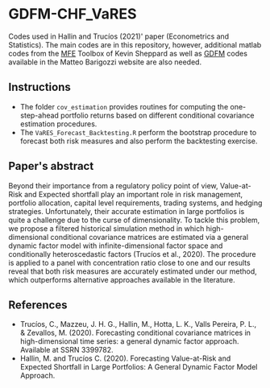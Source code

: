 # GDFM-CHF_VaRES

Codes used in Hallin and Trucíos (2021)' paper (Econometrics and Statistics). The main codes are in this repository, however, additional matlab codes from the [MFE](https://www.kevinsheppard.com/code/matlab/mfe-toolbox/) Toolbox of Kevin Sheppard as well as [GDFM](http://www.barigozzi.eu/Codes.html) codes available in the Matteo Barigozzi website are also needed.

## Instructions

- The folder `cov_estimation` provides routines for computing the one-step-ahead portfolio returns based on different conditional covariance estimation procedures.
- The `VaRES_Forecast_Backtesting.R` perform the bootstrap procedure to forecast both risk measures and also perform the backtesting exercise.


## Paper's abstract 
Beyond their importance from a regulatory policy point of view, Value-at-Risk and Expected shortfall play an important role in risk management, portfolio allocation, capital level requirements, trading systems, and hedging strategies. Unfortunately, their accurate estimation in large portfolios is quite a challenge due to the curse of dimensionality. To tackle this problem, we propose a filtered historical simulation method in which high-dimensional conditional covariance matrices  are estimated via  a general dynamic factor model with infinite-dimensional factor space and conditionally heteroscedastic factors (Trucíos et al., 2020). The procedure is applied to a panel with  concentration ratio close to one and our results reveal that both risk measures are accurately estimated under our method, which outperforms   alternative approaches available in the literature.



## References
- Trucíos, C., Mazzeu, J. H. G., Hallin, M., Hotta, L. K., Valls Pereira, P. L., & Zevallos, M. (2020). Forecasting conditional covariance matrices in high-dimensional time series: a general dynamic factor approach. Available at SSRN 3399782.
- Hallin, M. and Trucíos C. (2020). Forecasting Value-at-Risk and Expected Shortfall in Large Portfolios: A General Dynamic Factor Model Approach.
